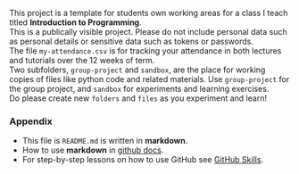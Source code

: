 This project is a template for students own working areas for a class I teach titled **Introduction to Programming**.\
This is a publically visible project. Please do not include personal data such as personal details or sensitive data such as tokens or passwords.\
The file `my-attendance.csv` is for tracking your attendance in both lectures and tutorials over the 12 weeks of term.\
Two subfolders, `group-project` and `sandbox`, are the place for working copies of files like python code and related materials. Use `group-project` for the group project, and `sandbox` for experiments and learning exercises.\
Do please create new `folders` and `files` as you experiment and learn!

### Appendix
* This file is `README.md` is written in **markdown**.
* How to use **markdown** in [github docs](https://docs.github.com/en/get-started/writing-on-github/getting-started-with-writing-and-formatting-on-github/basic-writing-and-formatting-syntax).
* For step-by-step lessons on how to use GitHub see [GitHub Skills](https://skills.github.com).
